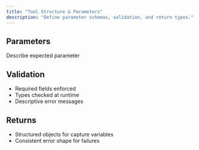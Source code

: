 ```yaml
---
title: "Tool Structure & Parameters"
description: "Define parameter schemas, validation, and return types."
---
```


## Parameters

<ParamField body="param" type="string" required>Describe expected parameter</ParamField>

## Validation

- Required fields enforced
- Types checked at runtime
- Descriptive error messages

## Returns

- Structured objects for capture variables
- Consistent error shape for failures
